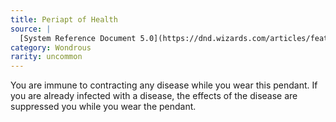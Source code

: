 ```yaml
---
title: Periapt of Health
source: |
  [System Reference Document 5.0](https://dnd.wizards.com/articles/features/systems-reference-document-srd)
category: Wondrous
rarity: uncommon
---
```


You are immune to contracting any disease while you wear this pendant. If you are already infected with a disease, the effects of the disease are suppressed you while you wear the pendant.
